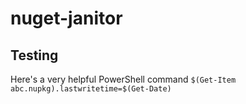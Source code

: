 # nuget-janitor

## Testing

Here's a very helpful PowerShell command `$(Get-Item abc.nupkg).lastwritetime=$(Get-Date)`
